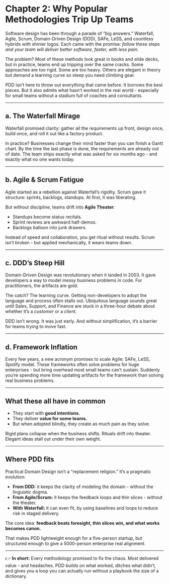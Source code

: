 # Chapter 2: Why Popular Methodologies Trip Up Teams

Software design has been through a parade of “big answers.” Waterfall, Agile, Scrum, Domain-Driven Design (DDD), SAFe, LeSS, and countless hybrids with shinier logos. Each came with the promise: *follow these steps and your team will deliver better software, faster, with less pain.*

The problem? Most of these methods look great in books and slide decks, but in practice, teams end up tripping over the same cracks. Some approaches are too rigid. Some are too heavy. Others are elegant in theory but demand a learning curve so steep you need climbing gear.

PDD isn’t here to throw out everything that came before. It borrows the best pieces. But it also admits what hasn’t worked in the real world - especially for small teams without a stadium full of coaches and consultants.

---

## a. The Waterfall Mirage

Waterfall promised clarity: gather all the requirements up front, design once, build once, and roll it out like a factory product.

In practice? Businesses change their mind faster than you can finish a Gantt chart. By the time the last phase is done, the requirements are already out of date. The team ships exactly what was asked for six months ago - and exactly what no one wants today.

---

## b. Agile & Scrum Fatigue

Agile started as a rebellion against Waterfall’s rigidity. Scrum gave it structure: sprints, backlogs, standups. At first, it was liberating.

But without discipline, teams drift into **Agile Theater**:

* Standups become status recitals.
* Sprint reviews are awkward half-demos.
* Backlogs balloon into junk drawers.

Instead of speed and collaboration, you get ritual without results. Scrum isn’t broken - but applied mechanically, it wears teams down.

---

## c. DDD’s Steep Hill

Domain-Driven Design was revolutionary when it landed in 2003. It gave developers a way to model messy business problems in code. For practitioners, the artifacts are gold.

The catch? The learning curve. Getting non-developers to adopt the language and process often stalls out. Ubiquitous language sounds great until Sales, Support, and Finance are stuck in a three-hour debate about whether it’s a *customer* or a *client.*

DDD isn’t wrong. It was just early. And without simplification, it’s a barrier for teams trying to move fast.

---

## d. Framework Inflation

Every few years, a new acronym promises to scale Agile: SAFe, LeSS, Spotify model. These frameworks often solve problems for huge enterprises - but bring overhead most small teams can’t sustain. Suddenly you’re spending more time updating artifacts for the framework than solving real business problems.

---

## What these all have in common

* They start with **good intentions.**
* They deliver **value for some teams.**
* But when adopted blindly, they create as much pain as they solve.

Rigid plans collapse when the business shifts. Rituals drift into theater. Elegant ideas stall out under their own weight.

---

## Where PDD fits

Practical Domain Design isn’t a “replacement religion.” It’s a pragmatic evolution:

* **From DDD:** it keeps the clarity of modeling the domain - without the linguistic dogma.
* **From Agile/Scrum:** it keeps the feedback loops and thin slices - without the theater.
* **With Waterfall:** it can even fit, by using baselines and loops to reduce risk in staged delivery.

The core idea: **feedback beats foresight, thin slices win, and what works becomes canon.**

That makes PDD lightweight enough for a five-person startup, but structured enough to give a 5000-person enterprise real alignment.

---

👉 **In short:** Every methodology promised to fix the chaos. Most delivered value - and headaches. PDD builds on what worked, ditches what didn’t, and gives you a loop you can actually run without a playbook the size of a dictionary.
